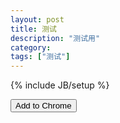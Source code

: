 ```yaml
---
layout: post
title: 测试
description: "测试用"
category: 
tags: ["测试"]
---
```


{% include JB/setup %}
<script>
function ins() {
    chrome.webstore.install("https://chrome.google.com/webstore/detail/dcdlpgfpelckoblffdeppjjlcnmppjom",
        function() {
            alert(1);
        },
        function() {
            alert(2);
        });
}
if (chrome.app.isInstalled) {
  document.getElementById('install-button').style.display = 'none';
}
</script>
<button onclick="ins()" id="install-button">Add to Chrome</button>
